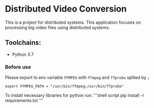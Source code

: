 # Distributed Video Conversion
This is a project for distributed systems. 
This application focuses on processing big video files using distributed systems.



## Toolchains: 
- Python 3.7


### Before use
Please export to env variable `FFMPEG` with `ffmpeg` and `ffprobe`  splited by `;`
```shell script
export FFMPEG_PATH = "/usr/bin/ffmpeg;/usr/bin/ffprobe"
```

To install necessary libraries for python run:
'''shell script
pip install -r requirements.txt
'''
